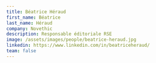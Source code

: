 ```yaml
---
title: Béatrice Héraud
first_name: Béatrice
last_name: Héraud
company: Novethic
description: Responsable éditoriale RSE
image: /assets/images/people/beatrice-heraud.jpg
linkedin: https://www.linkedin.com/in/beatriceheraud/
team: false
---
```

